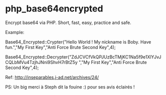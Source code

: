 # php_base64encrypted
Encrypt base64 via PHP. Short, fast, easy, practice and safe.

Example: 

 Base64_Encrypted::Crypter("Hello World ! My nickname is Boby. Have fun.","My First Key","Anti Force Brute Second Key",4);
 
 Base64_Encrypted::Decrypter("ZdJCVCfVkQPJUzBcTMjKC1Na5f9e1XlYJvJCQLbMVu4TzjhJNni9ShvH7rBtZ5y
","My First Key","Anti Force Brute Second Key",4);


Ref: http://inseparables.j-ad.net/archives/24/

PS: Un big merci à Steph dit la fouine :) pour ses avis éclairés !
